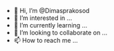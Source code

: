 - 👋 Hi, I’m @Dimasprakosod
- 👀 I’m interested in ...
- 🌱 I’m currently learning ...
- 💞️ I’m looking to collaborate on ...
- 📫 How to reach me ...

<!---
Dimasprakosod/Dimasprakosod is a ✨ special ✨ repository because its `README.md` (this file) appears on your GitHub profile.
You can click the Preview link to take a look at your changes.
--->
